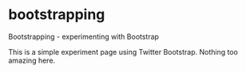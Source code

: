 bootstrapping
=============

Bootstrapping - experimenting with Bootstrap

This is a simple experiment page using Twitter Bootstrap. Nothing too amazing here.
